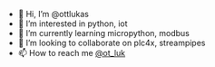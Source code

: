 - 👋 Hi, I’m @ottlukas
- 👀 I’m interested in python, iot
- 🌱 I’m currently learning micropython, modbus
- 💞️ I’m looking to collaborate on plc4x, streampipes
- 📫 How to reach me [@ot_luk](https://www.linkedin.com/in/lukas-ott/)

<!---
ottlukas/ottlukas is a ✨ special ✨ repository because its `README.md` (this file) appears on your GitHub profile.
You can click the Preview link to take a look at your changes.
--->
